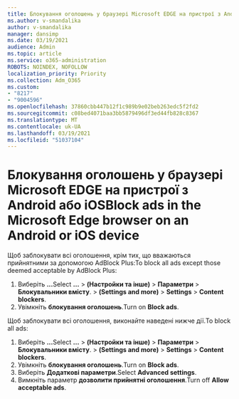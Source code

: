 ```yaml
---
title: Блокування оголошень у браузері Microsoft EDGE на пристрої з Android або iOS
ms.author: v-smandalika
author: v-smandalika
manager: dansimp
ms.date: 03/19/2021
audience: Admin
ms.topic: article
ms.service: o365-administration
ROBOTS: NOINDEX, NOFOLLOW
localization_priority: Priority
ms.collection: Adm_O365
ms.custom:
- "8217"
- "9004596"
ms.openlocfilehash: 37860cbb447b12f1c989b9e02beb263edc5f2fd2
ms.sourcegitcommit: c08bed4071baa3bb5879496df3ed44fb828c8367
ms.translationtype: MT
ms.contentlocale: uk-UA
ms.lasthandoff: 03/19/2021
ms.locfileid: "51037104"
---
```

# <a name="block-ads-in-the-microsoft-edge-browser-on-an-android-or-ios-device"></a><span data-ttu-id="db4b5-102">Блокування оголошень у браузері Microsoft EDGE на пристрої з Android або iOS</span><span class="sxs-lookup"><span data-stu-id="db4b5-102">Block ads in the Microsoft Edge browser on an Android or iOS device</span></span>

<span data-ttu-id="db4b5-103">Щоб заблокувати всі оголошення, крім тих, що вважаються прийнятними за допомогою AdBlock Plus:</span><span class="sxs-lookup"><span data-stu-id="db4b5-103">To block all ads except those deemed acceptable by AdBlock Plus:</span></span>
1. <span data-ttu-id="db4b5-104">Виберіть **...**</span><span class="sxs-lookup"><span data-stu-id="db4b5-104">Select **…**</span></span><span data-ttu-id="db4b5-105"> > **(Настройки та інше)**  >  **Параметри**  >  **Блокувальники вмісту**.</span><span class="sxs-lookup"><span data-stu-id="db4b5-105"> > **(Settings and more)** > **Settings** > **Content blockers**.</span></span>
2. <span data-ttu-id="db4b5-106">Увімкніть **блокування оголошень**.</span><span class="sxs-lookup"><span data-stu-id="db4b5-106">Turn on **Block ads**.</span></span>

<span data-ttu-id="db4b5-107">Щоб заблокувати всі оголошення, виконайте наведені нижче дії.</span><span class="sxs-lookup"><span data-stu-id="db4b5-107">To block all ads:</span></span>
1. <span data-ttu-id="db4b5-108">Виберіть **...**</span><span class="sxs-lookup"><span data-stu-id="db4b5-108">Select **…**</span></span><span data-ttu-id="db4b5-109"> > **(Настройки та інше)**  >  **Параметри**  >  **Блокувальники вмісту**.</span><span class="sxs-lookup"><span data-stu-id="db4b5-109"> > **(Settings and more)** > **Settings** > **Content blockers**.</span></span>
2. <span data-ttu-id="db4b5-110">Увімкніть **блокування оголошень**.</span><span class="sxs-lookup"><span data-stu-id="db4b5-110">Turn on **Block ads**.</span></span>
3. <span data-ttu-id="db4b5-111">Виберіть **Додаткові параметри**.</span><span class="sxs-lookup"><span data-stu-id="db4b5-111">Select **Advanced settings**.</span></span>
4. <span data-ttu-id="db4b5-112">Вимкніть параметр **дозволити прийнятні оголошення**.</span><span class="sxs-lookup"><span data-stu-id="db4b5-112">Turn off **Allow acceptable ads**.</span></span>